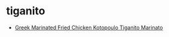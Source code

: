 # tiganito

 * [Greek Marinated Fried Chicken Kotopoulo Tiganito Marinato](index/g/greek-marinated-fried-chicken-kotopoulo-tiganito-marinato-358293.json)
